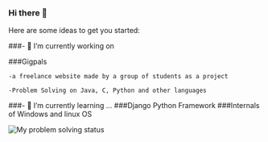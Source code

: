 ### Hi there 👋

<!--
**AbdelrahmanSWE/AbdelrahmanSWE** is a ✨ _special_ ✨ repository because its `README.md` (this file) appears on your GitHub profile.
-->
Here are some ideas to get you started:

###- 🔭 I’m currently working on

  ###Gigpals
  
    -a freelance website made by a group of students as a project
    
    -Problem Solving on Java, C, Python and other languages
   
    
###- 🌱 I’m currently learning ...
  ###Django Python Framework
  ###Internals of Windows and linux OS
 

<img src="https://www.codewars.com/users/AbduCodeWars/badges/large" alt="My problem solving status">




